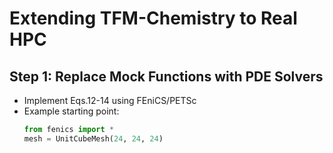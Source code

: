 # Extending TFM-Chemistry to Real HPC

## Step 1: Replace Mock Functions with PDE Solvers
- Implement Eqs.12-14 using FEniCS/PETSc  
- Example starting point:
  ```python
  from fenics import *
  mesh = UnitCubeMesh(24, 24, 24)
